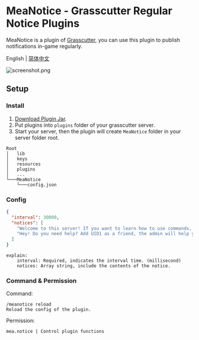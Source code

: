 # MeaNotice - Grasscutter Regular Notice Plugins
MeaNotice is a plugin of [Grasscutter](https://github.com/Grasscutters/Grasscutter), you can use this plugin to publish notifications in-game regularly.

English | [简体中文](./README.zh-CN.md)

![screenshot.png](https://s2.loli.net/2022/04/30/bRxzNtXdy76fYcK.png)
## Setup
### Install
1. [Download Plugin Jar](https://github.com/Coooookies/MeaNotice/releases).
2. Put plugins into `plugins` folder of your grasscutter server.
3. Start your server, then the plugin will create `MeaNotice` folder in your server folder root.
```
Root
│   lib
│   keys
│   resources
│   plugins
│   ...
└───MeaNotice
    └───config.json
```

### Config
```json
{
  "interval": 30000,
  "notices": [
    "Welcome to this server! If you want to learn how to use commands, please type /help in chatroom.",
    "Hey! Do you need help? Add UID1 as a friend, the admin will help you."
  ]
}
```
```
explain:
    interval: Required, indicates the interval time. (millisecond)
    notices: Array string, include the contents of the notice.
```

### Command & Permission
Command:
```
/meanotice reload
Reload the config of the plugin.
```

Permission:
```
mea.notice | Control plugin functions
```
